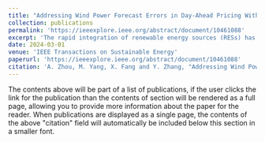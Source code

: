 ```yaml
---
title: "Addressing Wind Power Forecast Errors in Day-Ahead Pricing With Energy Storage Systems: A Distributionally Robust Joint Chance-Constrained Approach"
collection: publications
permalink: 'https://ieeexplore.ieee.org/abstract/document/10461088'
excerpt: 'The rapid integration of renewable energy sources (RESs) has imposed substantial uncertainty and variability on the operation of power markets, which calls for unprecedentedly flexible generation resources such as batteries. In this paper, we develop a novel pricing mechanism for day-ahead electricity markets to adeptly accommodate the uncertainties stemming from RESs. First, a distributionally robust joint chance-constrained (DRJCC) economic dispatch model that incorporates energy storage systems is presented, ensuring that the DRJCCs are satisfied across a moment-based ambiguity set enriched with unimodality-skewness characteristics. Second, by applying the Bonferroni approximation method to tackle the DRJCCs, we show that the proposed model can be transformed into a second-order cone programming (SOCP) problem. Building on the SOCP reformulation, we then precisely derive the electricity prices, including the energy, reserve, and uncertainty prices. Furthermore, we prove that the obtained pricing mechanism supports a robust competitive equilibrium under specific premises. Finally, a PJM 5-bus test system and the IEEE 118-bus test system are used to demonstrate the effectiveness and superiority of the suggested approach, underscoring its potential contributions to modern power market operations.'
date: 2024-03-01
venue: 'IEEE Transactions on Sustainable Energy'
paperurl: 'https://ieeexplore.ieee.org/abstract/document/10461088'
citation: 'A. Zhou, M. Yang, X. Fang and Y. Zhang, "Addressing Wind Power Forecast Errors in Day-Ahead Pricing With Energy Storage Systems: A Distributionally Robust Joint Chance-Constrained Approach," in IEEE Transactions on Sustainable Energy, doi: 10.1109/TSTE.2024.3374212.'
---
```


The contents above will be part of a list of publications, if the user clicks the link for the publication than the contents of section will be rendered as a full page, allowing you to provide more information about the paper for the reader. When publications are displayed as a single page, the contents of the above "citation" field will automatically be included below this section in a smaller font.

